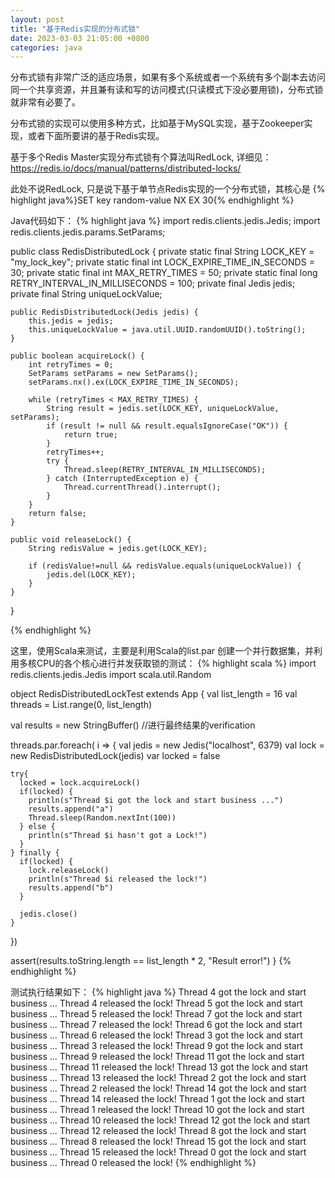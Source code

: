 ```yaml
---
layout: post
title: "基于Redis实现的分布式锁"
date: 2023-03-03 21:05:00 +0800
categories: java
--- 
```


分布式锁有非常广泛的适应场景，如果有多个系统或者一个系统有多个副本去访问同一个共享资源，并且兼有读和写的访问模式(只读模式下没必要用锁)，分布式锁就非常有必要了。

分布式锁的实现可以使用多种方式，比如基于MySQL实现，基于Zookeeper实现，或者下面所要讲的基于Redis实现。

基于多个Redis Master实现分布式锁有个算法叫RedLock, 详细见：https://redis.io/docs/manual/patterns/distributed-locks/

此处不说RedLock, 只是说下基于单节点Redis实现的一个分布式锁，其核心是 {% highlight java%}SET key random-value NX EX 30{% endhighlight %}

Java代码如下：
{% highlight java %}
import redis.clients.jedis.Jedis;
import redis.clients.jedis.params.SetParams;

public class RedisDistributedLock {
    private static final String LOCK_KEY = "my_lock_key";
    private static final int LOCK_EXPIRE_TIME_IN_SECONDS = 30;
    private static final int MAX_RETRY_TIMES = 50;
    private static final long RETRY_INTERVAL_IN_MILLISECONDS = 100;
    private final Jedis jedis;
    private final String uniqueLockValue;

    public RedisDistributedLock(Jedis jedis) {
        this.jedis = jedis;
        this.uniqueLockValue = java.util.UUID.randomUUID().toString();
    }

    public boolean acquireLock() {
        int retryTimes = 0;
        SetParams setParams = new SetParams();
        setParams.nx().ex(LOCK_EXPIRE_TIME_IN_SECONDS);

        while (retryTimes < MAX_RETRY_TIMES) {
            String result = jedis.set(LOCK_KEY, uniqueLockValue, setParams);
            if (result != null && result.equalsIgnoreCase("OK")) {
                return true;
            }
            retryTimes++;
            try {
                Thread.sleep(RETRY_INTERVAL_IN_MILLISECONDS);
            } catch (InterruptedException e) {
                Thread.currentThread().interrupt();
            }
        }
        return false;
    }

    public void releaseLock() {
        String redisValue = jedis.get(LOCK_KEY);

        if (redisValue!=null && redisValue.equals(uniqueLockValue)) {
            jedis.del(LOCK_KEY);
        }
    }
}

{% endhighlight %}

这里，使用Scala来测试，主要是利用Scala的list.par 创建一个并行数据集，并利用多核CPU的各个核心进行并发获取锁的测试：
{% highlight scala %} 
import redis.clients.jedis.Jedis
import scala.util.Random

object RedisDistributedLockTest extends App {
  val list_length = 16
  val threads = List.range(0, list_length)

  val results = new StringBuffer() //进行最终结果的verification

  threads.par.foreach( i => {
    val jedis = new Jedis("localhost", 6379)
    val lock = new RedisDistributedLock(jedis)
    var locked = false

    try{
      locked = lock.acquireLock()
      if(locked) {
        println(s"Thread $i got the lock and start business ...")
        results.append("a")
        Thread.sleep(Random.nextInt(100))
      } else {
        println(s"Thread $i hasn't got a Lock!")
      }
    } finally {
      if(locked) {
        lock.releaseLock()
        println(s"Thread $i released the lock!")
        results.append("b")
      }

      jedis.close()
    }
  })


  assert(results.toString.length == list_length * 2, "Result error!")
}
{% endhighlight %}

测试执行结果如下：
{% highlight java %} 
Thread 4 got the lock and start business ...
Thread 4 released the lock!
Thread 5 got the lock and start business ...
Thread 5 released the lock!
Thread 7 got the lock and start business ...
Thread 7 released the lock!
Thread 6 got the lock and start business ...
Thread 6 released the lock!
Thread 3 got the lock and start business ...
Thread 3 released the lock!
Thread 9 got the lock and start business ...
Thread 9 released the lock!
Thread 11 got the lock and start business ...
Thread 11 released the lock!
Thread 13 got the lock and start business ...
Thread 13 released the lock!
Thread 2 got the lock and start business ...
Thread 2 released the lock!
Thread 14 got the lock and start business ...
Thread 14 released the lock!
Thread 1 got the lock and start business ...
Thread 1 released the lock!
Thread 10 got the lock and start business ...
Thread 10 released the lock!
Thread 12 got the lock and start business ...
Thread 12 released the lock!
Thread 8 got the lock and start business ...
Thread 8 released the lock!
Thread 15 got the lock and start business ...
Thread 15 released the lock!
Thread 0 got the lock and start business ...
Thread 0 released the lock!
{% endhighlight %}